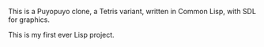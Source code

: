 This is a Puyopuyo clone, a Tetris variant, written in Common Lisp, with SDL for graphics.

This is my first ever Lisp project.
